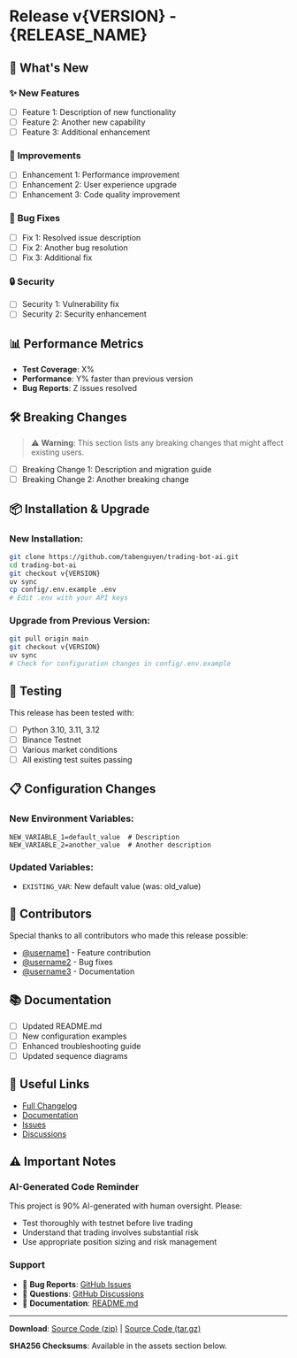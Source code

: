 # Release v{VERSION} - {RELEASE_NAME}

## 🚀 **What's New**

### ✨ **New Features**

- [ ] Feature 1: Description of new functionality
- [ ] Feature 2: Another new capability
- [ ] Feature 3: Additional enhancement

### 🔧 **Improvements**

- [ ] Enhancement 1: Performance improvement
- [ ] Enhancement 2: User experience upgrade
- [ ] Enhancement 3: Code quality improvement

### 🐛 **Bug Fixes**

- [ ] Fix 1: Resolved issue description
- [ ] Fix 2: Another bug resolution
- [ ] Fix 3: Additional fix

### 🔒 **Security**

- [ ] Security 1: Vulnerability fix
- [ ] Security 2: Security enhancement

## 📊 **Performance Metrics**

- **Test Coverage**: X%
- **Performance**: Y% faster than previous version
- **Bug Reports**: Z issues resolved

## 🛠️ **Breaking Changes**

> ⚠️ **Warning**: This section lists any breaking changes that might affect existing users.

- [ ] Breaking Change 1: Description and migration guide
- [ ] Breaking Change 2: Another breaking change

## 📦 **Installation & Upgrade**

### **New Installation:**

```bash
git clone https://github.com/tabenguyen/trading-bot-ai.git
cd trading-bot-ai
git checkout v{VERSION}
uv sync
cp config/.env.example .env
# Edit .env with your API keys
```

### **Upgrade from Previous Version:**

```bash
git pull origin main
git checkout v{VERSION}
uv sync
# Check for configuration changes in config/.env.example
```

## 🧪 **Testing**

This release has been tested with:

- [ ] Python 3.10, 3.11, 3.12
- [ ] Binance Testnet
- [ ] Various market conditions
- [ ] All existing test suites passing

## 📋 **Configuration Changes**

### **New Environment Variables:**

```env
NEW_VARIABLE_1=default_value  # Description
NEW_VARIABLE_2=another_value  # Another description
```

### **Updated Variables:**

- `EXISTING_VAR`: New default value (was: old_value)

## 🤝 **Contributors**

Special thanks to all contributors who made this release possible:

- [@username1](https://github.com/username1) - Feature contribution
- [@username2](https://github.com/username2) - Bug fixes
- [@username3](https://github.com/username3) - Documentation

## 📚 **Documentation**

- [ ] Updated README.md
- [ ] New configuration examples
- [ ] Enhanced troubleshooting guide
- [ ] Updated sequence diagrams

## 🔗 **Useful Links**

- [Full Changelog](https://github.com/tabenguyen/trading-bot-ai/compare/v{PREVIOUS_VERSION}...v{VERSION})
- [Documentation](https://github.com/tabenguyen/trading-bot-ai/blob/main/README.md)
- [Issues](https://github.com/tabenguyen/trading-bot-ai/issues)
- [Discussions](https://github.com/tabenguyen/trading-bot-ai/discussions)

## ⚠️ **Important Notes**

### **AI-Generated Code Reminder**

This project is 90% AI-generated with human oversight. Please:

- Test thoroughly with testnet before live trading
- Understand that trading involves substantial risk
- Use appropriate position sizing and risk management

### **Support**

- 🐛 **Bug Reports**: [GitHub Issues](https://github.com/tabenguyen/trading-bot-ai/issues)
- 💬 **Questions**: [GitHub Discussions](https://github.com/tabenguyen/trading-bot-ai/discussions)
- 📖 **Documentation**: [README.md](https://github.com/tabenguyen/trading-bot-ai/blob/main/README.md)

---

**Download**: [Source Code (zip)](https://github.com/tabenguyen/trading-bot-ai/archive/v{VERSION}.zip) | [Source Code (tar.gz)](https://github.com/tabenguyen/trading-bot-ai/archive/v{VERSION}.tar.gz)

**SHA256 Checksums**: Available in the assets section below.
